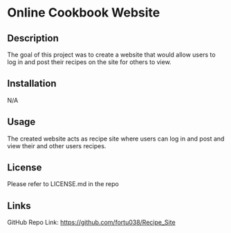 # Online Cookbook Website

## Description

The goal of this project was to create a website that would allow users to log in and post their recipes on the site for others to
view.

## Installation

N/A

## Usage

The created website acts as recipe site where users can log in and post and view their and other users recipes.

## License

Please refer to LICENSE.md in the repo

## Links

GitHub Repo Link: https://github.com/fortu038/Recipe_Site